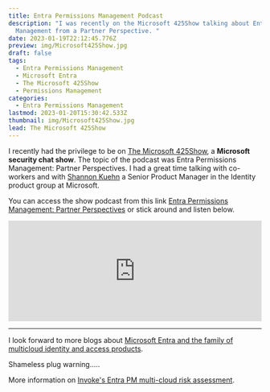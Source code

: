 ```yaml
---
title: Entra Permissions Management Podcast
description: "I was recently on the Microsoft 425Show talking about Entra Permissions
  Management from a Partner Perspective. "
date: 2023-01-19T22:12:45.776Z
preview: img/Microsoft425Show.jpg
draft: false
tags:
  - Entra Permissions Management
  - Microsoft Entra
  - The Microsoft 425Show
  - Permissions Management
categories:
  - Entra Permissions Management
lastmod: 2023-01-20T15:30:42.533Z
thumbnail: img/Microsoft425Show.jpg
lead: The Microsoft 425Show
---
```



I recently had the privilege to be on [The Microsoft 425Show](https://425show.simplecast.com/), a **Microsoft security chat show**.  The topic of the podcast was Entra Permissions Management: Partner Perspectives.  I had a great time talking with co-workers and with [Shannon Kuehn](https://www.linkedin.com/in/shannonkuehn) a Senior Product Manager in the Identity product group at Microsoft.

You can access the show podcast from this link [Entra Permissions Management: Partner Perspectives](https://425show.simplecast.com/episodes/entra-permissions-management-partner-perspectives) or stick around and listen below.

<iframe 
height="200px" width="100%" frameborder="no" scrolling="no" seamless src="https://player.simplecast.com/11b47041-df62-46cc-a8cf-41d70ce82c35?dark=false"></iframe>

***

I look forward to more blogs about [Microsoft Entra and the family of multicloud identity and access products](https://www.microsoft.com/en-us/security/business/microsoft-entra).

Shameless plug warning.....  

More information on [Invoke's Entra PM multi-cloud risk assessment](https://www.invokellc.com/offers/microsoft-entra-permissions-management-multi-cloud-risk-assessment).
